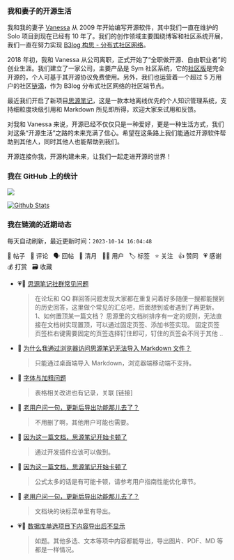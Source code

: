 ### 我和妻子的开源生活

我和我的妻子 [Vanessa](https://github.com/Vanessa219) 从 2009 年开始编写开源软件，其中我们一直在维护的 Solo 项目到现在已经有 10 年了。我们的创作领域主要围绕博客和社区系统开展，我们一直在努力实现 [B3log 构思 - 分布式社区网络](https://ld246.com/article/1546941897596)。

2018 年初，我和 Vanessa 从公司离职，正式开始了“全职做开源、自由职业者”的创业生涯。我们建立了一家公司，主要产品是 Sym 社区系统，它的[社区版](https://github.com/88250/symphony)是完全开源的，个人可基于其开源协议免费使用。另外，我们也运营着一个超过 5 万用户的社区[链滴](https://ld246.com)，作为 B3log 分布式社区网络的社区端节点。

最近我们开启了新项目[思源笔记](https://github.com/siyuan-note/siyuan)，这是一款本地离线优先的个人知识管理系统，支持细粒度块级引用和 Markdown 所见即所得，欢迎大家来试用和反馈。

对我和 Vanessa 来说，开源已经不仅仅只是一种爱好，更是一种生活方式，我们对这条“开源生活”之路的未来充满了信心。希望在这条路上我们能通过开源软件帮助到其他人，同时其他人也能帮助到我们。

开源连接你我，开源构建未来，让我们一起走进开源的世界！

### 我在 GitHub 上的统计

<a title="Hits" target="_blank" href="https://github.com/88250/88250"><img src="https://hits.b3log.org/88250/88250.svg"></a>

[![Github Stats](https://github-readme-stats.vercel.app/api?username=88250&theme=tokyonight&show_icons=true)](https://github.com/88250)

<!--events start -->

### 我在链滴的近期动态

每天自动刷新，最近更新时间：`2023-10-14 16:04:48`

📝 帖子 &nbsp; 💬 评论 &nbsp; 🗣 回帖 &nbsp; 🌙 清月 &nbsp; 👨‍💻 用户 &nbsp; 🏷️ 标签 &nbsp; ⭐️ 关注 &nbsp; 👍 赞同 &nbsp; 💗 感谢 &nbsp; 💰 打赏 &nbsp; 🗃 收藏

* 💗📝 [思源笔记社群常见问题](https://ld246.com/article/1697266399195)

  > 在论坛和 QQ 群回答问题发现大家都在重复问着好多随便一搜都能搜到的历史回答，这里做个常见的汇总吧，后面想到或者遇到了再更新。 ‍ 1、如何置顶某一篇文档？ 思源里的文档树排序有一定的规则，无法直接在文档树实现置顶，可以通过固定页签、添加书签实现。 固定页签 页签栏右键需要固定的页签选择钉住即可，钉住的页签会不同于其他 ..
* 💬 [为什么我通过浏览器访问思源笔记无法导入 Markdown 文件？](https://ld246.com/article/1697256869376/comment/1697257082153#comments)

  > 只能通过桌面端导入 Markdown，浏览器端移动端不支持。
* 💬 [字体与加粗问题](https://ld246.com/article/1697242566060/comment/1697249420908#comments)

  > 表格相关改进也有记录，关联 [链接]
* 💬 [老用户问一句，更新后导出功能那儿去了？](https://ld246.com/article/1697248449325/comment/1697249100800#comments)

  > 不用删了啊，其他用户可能也需要。
* 💬 [因为这一篇文档，思源笔记开始卡顿了](https://ld246.com/article/1697248678680/comment/1697249062768#comments)

  > 通过开发插件应该可以做到。
* 💬 [因为这一篇文档，思源笔记开始卡顿了](https://ld246.com/article/1697248678680/comment/1697248855791#comments)

  > 公式太多的话是有可能卡顿，请参考用户指南性能优化章节。
* 💬 [老用户问一句，更新后导出功能那儿去了？](https://ld246.com/article/1697248449325/comment/1697248615461#comments)

  > 文档块的块标菜单里有导出。
* 💗📝 [数据库单选项目下内容导出后不显示](https://ld246.com/article/1697247032505)

  > 如题。其他多选、文本等项中内容都能导出，导出图片、PDF、MD 等都是一样情况。


<!--events end -->
